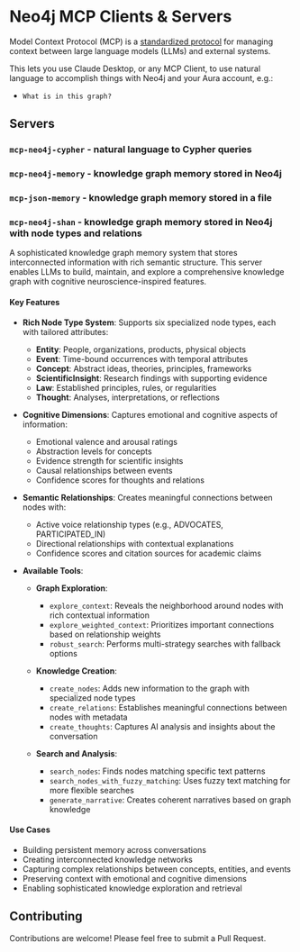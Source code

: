 # Neo4j MCP Clients & Servers

Model Context Protocol (MCP) is a [standardized protocol](https://modelcontextprotocol.io/introduction) for managing context between large language models (LLMs) and external systems. 

This lets you use Claude Desktop, or any MCP Client, to use natural language to accomplish things with Neo4j and your Aura account, e.g.:

* `What is in this graph?`

## Servers

### `mcp-neo4j-cypher` - natural language to Cypher queries

### `mcp-neo4j-memory` - knowledge graph memory stored in Neo4j

### `mcp-json-memory` - knowledge graph memory stored in a file

### `mcp-neo4j-shan` - knowledge graph memory stored in Neo4j with node types and relations

A sophisticated knowledge graph memory system that stores interconnected information with rich semantic structure. This server enables LLMs to build, maintain, and explore a comprehensive knowledge graph with cognitive neuroscience-inspired features.

#### Key Features

- **Rich Node Type System**: Supports six specialized node types, each with tailored attributes:
  - **Entity**: People, organizations, products, physical objects
  - **Event**: Time-bound occurrences with temporal attributes
  - **Concept**: Abstract ideas, theories, principles, frameworks
  - **ScientificInsight**: Research findings with supporting evidence
  - **Law**: Established principles, rules, or regularities
  - **Thought**: Analyses, interpretations, or reflections

- **Cognitive Dimensions**: Captures emotional and cognitive aspects of information:
  - Emotional valence and arousal ratings
  - Abstraction levels for concepts
  - Evidence strength for scientific insights
  - Causal relationships between events
  - Confidence scores for thoughts and relations

- **Semantic Relationships**: Creates meaningful connections between nodes with:
  - Active voice relationship types (e.g., ADVOCATES, PARTICIPATED_IN)
  - Directional relationships with contextual explanations
  - Confidence scores and citation sources for academic claims

- **Available Tools**:
  - **Graph Exploration**:
    - `explore_context`: Reveals the neighborhood around nodes with rich contextual information
    - `explore_weighted_context`: Prioritizes important connections based on relationship weights
    - `robust_search`: Performs multi-strategy searches with fallback options
  
  - **Knowledge Creation**:
    - `create_nodes`: Adds new information to the graph with specialized node types
    - `create_relations`: Establishes meaningful connections between nodes with metadata
    - `create_thoughts`: Captures AI analysis and insights about the conversation
  
  - **Search and Analysis**:
    - `search_nodes`: Finds nodes matching specific text patterns
    - `search_nodes_with_fuzzy_matching`: Uses fuzzy text matching for more flexible searches
    - `generate_narrative`: Creates coherent narratives based on graph knowledge

#### Use Cases

- Building persistent memory across conversations
- Creating interconnected knowledge networks
- Capturing complex relationships between concepts, entities, and events
- Preserving context with emotional and cognitive dimensions
- Enabling sophisticated knowledge exploration and retrieval

## Contributing

Contributions are welcome! Please feel free to submit a Pull Request.
